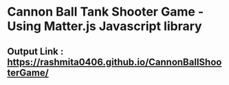 
# Cannon Ball Tank Shooter Game - Using Matter.js Javascript library

## Output Link : https://rashmita0406.github.io/CannonBallShooterGame/
